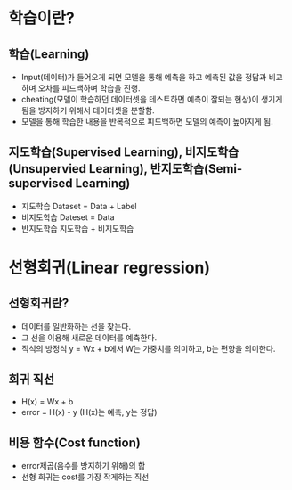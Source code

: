 # 학습이란?

## 학습(Learning)
* Input(데이터)가 들어오게 되면 모델을 통해 예측을 하고 예측된 값을 정답과 비교하며 오차를 피드백하며 학습을 진행.
 * cheating(모델이 학습하던 데이터셋을 테스트하면 예측이 잘되는 현상)이 생기게 됨을 방지하기 위해서 데이터셋을 분할함.
* 모델을 통해 학습한 내용을 반복적으로 피드백하면 모델의 예측이 높아지게 됨.

## 지도학습(Supervised Learning), 비지도학습(Unsupervied Learning), 반지도학습(Semi-supervised Learning)
* 지도학습
    Dataset = Data + Label
* 비지도학습
    Dateset = Data
* 반지도학습
    지도학습 + 비지도학습

# 선형회귀(Linear regression)

## 선형회귀란?
* 데이터를 일반화하는 선을 찾는다.
* 그 선을 이용해 새로운 데이터를 예측한다.
* 직석의 방정식 y = Wx + b에서 W는 가중치를 의미하고, b는 편향을 의미한다.

## 회귀 직선
* H(x) = Wx + b
* error = H(x) - y (H(x)는 예측, y는 정답)

## 비용 함수(Cost function)
* error제곱(음수를 방지하기 위해)의 합
* 선형 회귀는 cost를 가장 작게하는 직선

